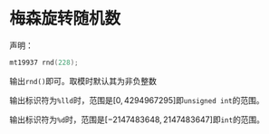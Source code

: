 # 梅森旋转随机数

声明：

```cpp
mt19937 rnd(228);
```

输出`rnd()`即可。取模时默认其为非负整数

输出标识符为`%lld`时，范围是$[0,4294967295]$即`unsigned int`的范围。

输出标识符为`%d`时，范围是$[-2147483648 , 2147483647]$即`int`的范围。